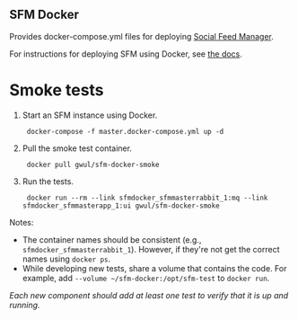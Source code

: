 SFM Docker
----------

Provides docker-compose.yml files for deploying [Social Feed Manager](https://github.com/gwu-libraries/sfm-ui).

For instructions for deploying SFM using Docker, see [the docs](http://sfm.readthedocs.org/en/latest/install.html).

Smoke tests
===========

1. Start an SFM instance using Docker.

        docker-compose -f master.docker-compose.yml up -d

2. Pull the smoke test container.

        docker pull gwul/sfm-docker-smoke
        
3. Run the tests.

        docker run --rm --link sfmdocker_sfmmasterrabbit_1:mq --link sfmdocker_sfmmasterapp_1:ui gwul/sfm-docker-smoke

Notes:

* The container names should be consistent (e.g., `sfmdocker_sfmmasterrabbit_1`).  However, if they're not get the
   correct names using `docker ps`.
* While developing new tests, share a volume that contains the code.  For example, add 
   `--volume ~/sfm-docker:/opt/sfm-test` to `docker run`.
 
*Each new component should add at least one test to verify that it is up and running.*
